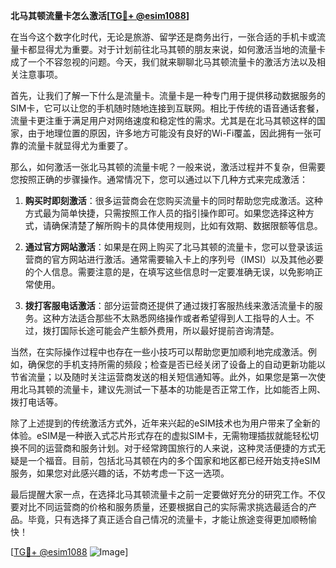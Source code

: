 **北马其顿流量卡怎么激活[[TG💪+ @esim1088](https://t.me/s/esim1088)]**

在当今这个数字化时代，无论是旅游、留学还是商务出行，一张合适的手机卡或流量卡都显得尤为重要。对于计划前往北马其顿的朋友来说，如何激活当地的流量卡成了一个不容忽视的问题。今天，我们就来聊聊北马其顿流量卡的激活方法以及相关注意事项。

首先，让我们了解一下什么是流量卡。流量卡是一种专门用于提供移动数据服务的SIM卡，它可以让您的手机随时随地连接到互联网。相比于传统的语音通话套餐，流量卡更注重于满足用户对网络速度和稳定性的需求。尤其是在北马其顿这样的国家，由于地理位置的原因，许多地方可能没有良好的Wi-Fi覆盖，因此拥有一张可靠的流量卡就显得尤为重要了。

那么，如何激活一张北马其顿的流量卡呢？一般来说，激活过程并不复杂，但需要您按照正确的步骤操作。通常情况下，您可以通过以下几种方式来完成激活：

1. **购买时即刻激活**：很多运营商会在您购买流量卡的同时帮助您完成激活。这种方式最为简单快捷，只需按照工作人员的指引操作即可。如果您选择这种方式，请确保清楚了解所购卡的具体使用规则，比如有效期、数据限额等信息。

2. **通过官方网站激活**：如果是在网上购买了北马其顿的流量卡，您可以登录该运营商的官方网站进行激活。通常需要输入卡上的序列号（IMSI）以及其他必要的个人信息。需要注意的是，在填写这些信息时一定要准确无误，以免影响正常使用。

3. **拨打客服电话激活**：部分运营商还提供了通过拨打客服热线来激活流量卡的服务。这种方法适合那些不太熟悉网络操作或者希望得到人工指导的人士。不过，拨打国际长途可能会产生额外费用，所以最好提前咨询清楚。

当然，在实际操作过程中也存在一些小技巧可以帮助您更加顺利地完成激活。例如，确保您的手机支持所需的频段；检查是否已经关闭了设备上的自动更新功能以节省流量；以及随时关注运营商发送的相关短信通知等。此外，如果您是第一次使用北马其顿的流量卡，建议先测试一下基本的功能是否正常工作，比如能否上网、拨打电话等。

除了上述提到的传统激活方式外，近年来兴起的eSIM技术也为用户带来了全新的体验。eSIM是一种嵌入式芯片形式存在的虚拟SIM卡，无需物理插拔就能轻松切换不同的运营商和服务计划。对于经常跨国旅行的人来说，这种灵活便捷的方式无疑是一个福音。目前，包括北马其顿在内的多个国家和地区都已经开始支持eSIM服务，如果您对此感兴趣的话，不妨考虑一下这一选项。

最后提醒大家一点，在选择北马其顿流量卡之前一定要做好充分的研究工作。不仅要对比不同运营商的价格和服务质量，还要根据自己的实际需求挑选最适合的产品。毕竟，只有选择了真正适合自己情况的流量卡，才能让旅途变得更加顺畅愉快！

[[TG💪+ @esim1088](https://t.me/s/esim1088) ![Image](https://i.postimg.cc/4NQfJmqS/Snipaste-2025-05-13-00-14-12.png)]